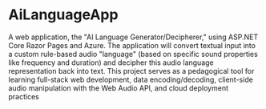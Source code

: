 # AiLanguageApp
A web application, the "AI Language Generator/Decipherer," using ASP.NET Core Razor Pages and Azure. The application will convert textual input into a custom rule-based audio "language" (based on specific sound properties like frequency and duration) and decipher this audio language representation back into text. This project serves as a pedagogical tool for learning full-stack web development, data encoding/decoding, client-side audio manipulation with the Web Audio API, and cloud deployment practices
